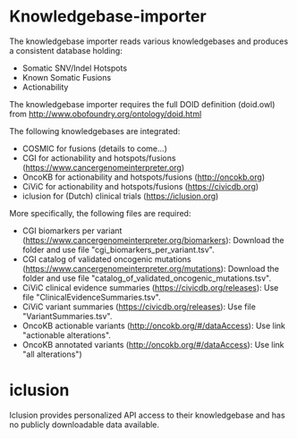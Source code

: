 # Knowledgebase-importer

The knowledgebase importer reads various knowledgebases and produces a consistent database holding:
 - Somatic SNV/Indel Hotspots
 - Known Somatic Fusions
 - Actionability
 
 The knowledgebase importer requires the full DOID definition (doid.owl) from  http://www.obofoundry.org/ontology/doid.html
 
 The following knowledgebases are integrated:
   - COSMIC for fusions (details to come...)
   - CGI for actionability and hotspots/fusions (https://www.cancergenomeinterpreter.org)
   - OncoKB for actionability and hotspots/fusions (http://oncokb.org)
   - CiViC for actionability and hotspots/fusions (https://civicdb.org)
   - iclusion for (Dutch) clinical trials (https://iclusion.org)
   
 More specifically, the following files are required:
  - CGI biomarkers per variant (https://www.cancergenomeinterpreter.org/biomarkers): Download the folder and use file "cgi_biomarkers_per_variant.tsv".
  - CGI catalog of validated oncogenic mutations (https://www.cancergenomeinterpreter.org/mutations): Download the folder and use file "catalog_of_validated_oncogenic_mutations.tsv".
  - CiViC clinical evidence summaries (https://civicdb.org/releases): Use file "ClinicalEvidenceSummaries.tsv".
  - CiViC variant summaries (https://civicdb.org/releases): Use file "VariantSummaries.tsv".
  - OncoKB actionable variants (http://oncokb.org/#/dataAccess): Use link "actionable alterations".
  - OncoKB annotated variants (http://oncokb.org/#/dataAccess): Use link "all alterations")
  
  # iclusion
  
  Iclusion provides personalized API access to their knowledgebase and has no publicly downloadable data available.
